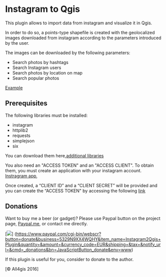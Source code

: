 # Instagram to Qgis

This plugin allows to import data from instagram and visualize it in Qgis.

In order to do so, a points-type shapefile is created with the geolocalized images downloaded from instagram according to the parameters introduced by the user.

The images can be downloaded by the following parameters:
- Search photos by hashtags
- Search Instagram users
- Search photos by location on map
- Search popular photos	

[Example](https://github.com/All4Gis/instagram2qgis/tree/master/example)

## Prerequisites

The following libraries must be installed:
- instagram
- httplib2
- requests	
- simplejson
- six 

You can download them here,[additional libraries](https://github.com/All4Gis/instagram2qgis/tree/master/lib)

You also need an "ACCESS TOKEN" and an "ACCESS CLIENT". To obtain them, you must create an application with your instagram account.
[Instragram app](https://www.instagram.com/developer/register/),

Once created, a “CLIENT ID” and a “CLIENT SECRET” will be provided and you can create the “ACCESS TOKEN" by accessing the following [link](http://instagram.pixelunion.net/)


## Donations
Want to buy me a beer (or gadget)? Please use Paypal button on the project page, [Paypal.me](https://www.paypal.me/all4gis), or contact me directly.

[![](https://www.paypalobjects.com/en_US/i/btn/btn_donateCC_LG.gif)]
(https://www.paypal.com/cgi-bin/webscr?button=donate&business=5329N9XX4WQHY&item_name=Instagram2Qgis+Plugin&quantity=&amount=&currency_code=EUR&shipping=&tax=&notify_url=&cmd=_donations&bn=JavaScriptButton_donate&env=www)

If this plugin is useful for you, consider to donate to the author.


[© All4gis 2016]
